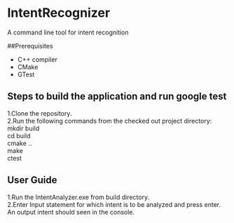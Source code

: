 # IntentRecognizer
A command line tool for intent recognition

##Prerequisites<br>
- C++ compiler
- CMake
- GTest

## Steps to build the application and run google test<br>
1.Clone the repository.<br>
2.Run the following commands from the checked out project directory:<br>
mkdir build<br>
cd build<br>
cmake ..<br>
make<br>
ctest<br>

## User Guide
1.Run the IntentAnalyzer.exe from build directory.<br>
2.Enter Input statement for which intent is to be analyzed and press enter.<br>
An output intent should seen in the console.
